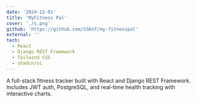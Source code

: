 ```yaml
---
date: '2024-12-01'
title: 'MyFitness Pal'
cover: './s.png'
github: 'https://github.com/SSKnT/my-fitnesspal'
external: ''
tech:
  - React
  - Django REST Framework
  - Tailwind CSS
  - shadcn/ui
---
```


A full-stack fitness tracker built with React and Django REST Framework. Includes JWT auth, PostgreSQL, and real-time health tracking with interactive charts.
